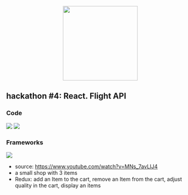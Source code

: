 <p align="center"><img src="https://upload.wikimedia.org/wikipedia/commons/thumb/a/a7/React-icon.svg/270px-React-icon.svg.png" height="200"></a></p>

## hackathon #4: React. Flight API

### Code
![](https://img.shields.io/badge/Code-JavaScript-blue)
![](https://img.shields.io/badge/Code-CSS-blue)

### Frameworks
![](https://img.shields.io/badge/Frameworks-React.js-yellow)

- source: https://www.youtube.com/watch?v=MNs_7avLIJ4 
- a small shop with 3 items
- Redux: add an Item to the cart, remove an Item from the cart, adjust quality in the cart, display an items

